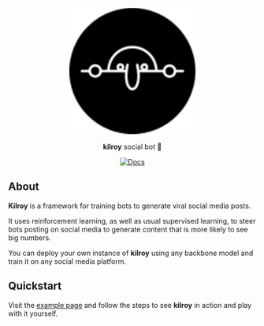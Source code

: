 <div markdown align="center">

<img src="assets/logo-black.svg" width="256"/>

**kilroy** social bot 🤖

[![Docs](https://github.com/kilroybot/kilroy/actions/workflows/docs.yaml/badge.svg)](https://github.com/kilroybot/kilroy/actions/workflows/docs.yaml)

</div>

## About

**Kilroy** is a framework for training bots
to generate viral social media posts.

It uses reinforcement learning, as well as usual supervised learning,
to steer bots posting on social media to generate content
that is more likely to see big numbers.

You can deploy your own instance of **kilroy**
using any backbone model and train it on any social media platform.

## Quickstart

Visit the [example page](example.md)
and follow the steps to see **kilroy** in action and play with it yourself.
